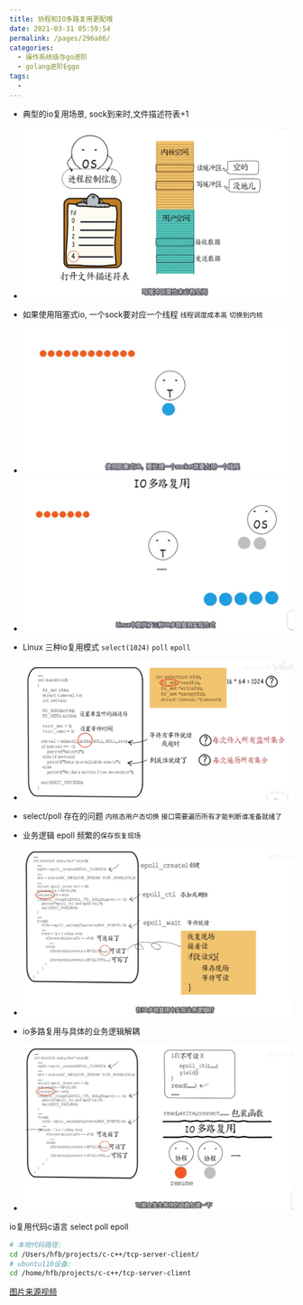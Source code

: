 ```yaml
---
title: 协程和IO多路复用更配哦
date: 2021-03-31 05:59:54
permalink: /pages/296a86/
categories:
  - 操作系统级与go进阶
  - golang进阶Eggo
tags:
  - 
---
```




* 典型的io复用场景,   sock到来时,文件描述符表+1

* <img src="./minilet/image-20210331060405447.png" alt="image-20210331060405447" style="zoom:50%;" />

* 如果使用阻塞式io, 一个sock要对应一个线程 `线程调度成本高` `切换到内核`
* <img src="./minilet/image-20210331060623598.png" alt="image-20210331060623598" style="zoom:50%;" />

* <img src="./minilet/image-20210331060800792.png" alt="image-20210331060800792" style="zoom:50%;" />



* Linux 三种io复用模式  `select(1024)` `poll`  `epoll`
* <img src="./minilet/image-20210331062727193.png" alt="image-20210331062727193" style="zoom:50%;" />
* select/poll 存在的问题  `内核态用户态切换` `接口需要遍历所有才能判断谁准备就绪了`

* 业务逻辑  epoll 频繁的`保存恢复现场`
* <img src="./minilet/image-20210331061205590.png" alt="image-20210331061205590" style="zoom:50%;" />

* io多路复用与具体的业务逻辑解耦  
* <img src="./minilet/image-20210331061650147.png" alt="image-20210331061650147" style="zoom:50%;" />



io复用代码c语言  select poll epoll
``` bash
# 本地代码路径: 
cd /Users/hfb/projects/c-c++/tcp-server-client/
# ubuntu110设备:  
cd /home/hfb/projects/c-c++/tcp-server-client
```



[图片来源视频](https://www.bilibili.com/video/BV1a5411b7aZ)

